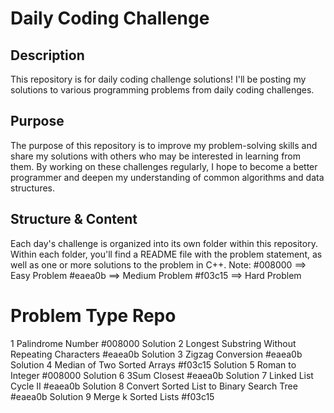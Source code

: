# Daily Coding Challenge
## Description
This repository is for daily coding challenge solutions! I'll be posting my solutions to various programming problems from daily coding challenges.
## Purpose
The purpose of this repository is to improve my problem-solving skills and share my solutions with others who may be interested in learning from them. By working on these challenges regularly, I hope to become a better programmer and deepen my understanding of common algorithms and data structures.
## Structure & Content
Each day's challenge is organized into its own folder within this repository. Within each folder, you'll find a README file with the problem statement, as well as one or more solutions to the problem in C++.
Note:
#008000 ==> Easy Problem
#eaea0b ==> Medium Problem
#f03c15 ==> Hard Problem

#	Problem	Type	Repo
1	Palindrome Number	#008000	Solution
2	Longest Substring Without Repeating Characters	#eaea0b	Solution
3	Zigzag Conversion	#eaea0b	Solution
4	Median of Two Sorted Arrays	#f03c15	Solution
5	Roman to Integer	#008000	Solution
6	3Sum Closest	#eaea0b	Solution
7	Linked List Cycle II	#eaea0b	Solution
8	Convert Sorted List to Binary Search Tree	#eaea0b	Solution
9	Merge k Sorted Lists	#f03c15

